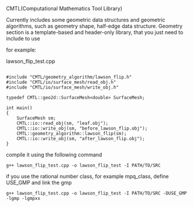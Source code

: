 CMTL(Computational Mathematics Tool Library)

Currently includes some geometric data structures and geometric algorithms, such as geometry shape, half-edge data structure. 
Geometry section is a template-based and header-only library, that you just need to include to use

for example:

lawson_flip_test.cpp
```

#include "CMTL/geometry_algorithm/lawson_flip.h"
#include "CMTL/io/surface_mesh/read_obj.h"
#include "CMTL/io/surface_mesh/write_obj.h"

typedef CMTL::geo2d::SurfaceMesh<double> SurfaceMesh;

int main()
{
    SurfaceMesh sm;
    CMTL::io::read_obj(sm, "leaf.obj");
    CMTL::io::write_obj(sm, "before_lawson_flip.obj");
    CMTL::geometry_algorithm::lawson_flip(sm);
    CMTL::io::write_obj(sm, "after_lawson_flip.obj");
}

```
compile it using the following command

`
g++ lawson_flip_test.cpp -o lawson_flip_test -I PATH/TO/SRC
`

if you use the rational number class, for example mpq_class, define USE_GMP and link the gmp

`
g++ lawson_flip_test.cpp -o lawson_flip_test -I PATH/TO/SRC -DUSE_GMP -lgmp -lgmpxx
`
